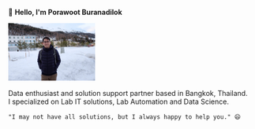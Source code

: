 👋 __Hello, I'm Porawoot Buranadilok__

  <img width="35%" src="https://github.com/porawoot/porawoot/blob/main/2019-04-07.jpg?raw=true">

   Data enthusiast and solution support partner based in Bangkok, Thailand.
   <br>I specialized on Lab IT solutions, Lab Automation and Data Science.</br>

    "I may not have all solutions, but I always happy to help you." 😄

<!---
porawoot/porawoot is a ✨ special ✨ repository because its `README.md` (this file) appears on your GitHub profile.
You can click the Preview link to take a look at your changes.
--->
